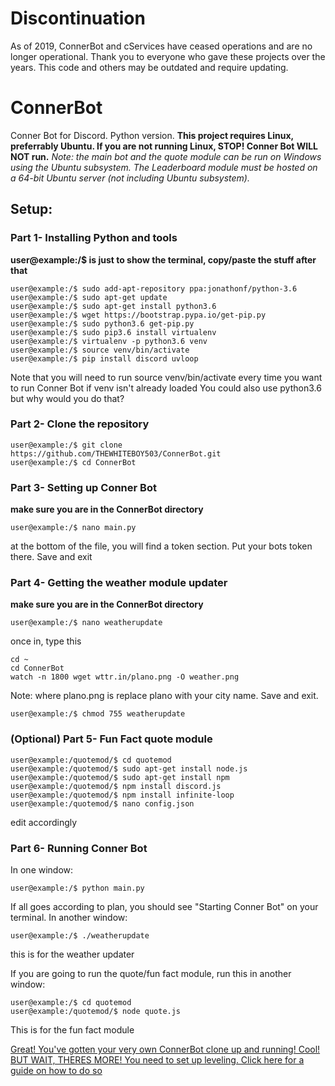 # Discontinuation
As of 2019, ConnerBot and cServices have ceased operations and are no longer operational. Thank you to everyone who gave these projects over the years. 
This code and others may be outdated and require updating.

# ConnerBot
Conner Bot for Discord. Python version.
**This project requires Linux, preferrably Ubuntu. If you are not running Linux, STOP! Conner Bot WILL NOT run.**
*Note: the main bot and the quote module can be run on Windows using the Ubuntu subsystem. The Leaderboard module must be hosted on a 64-bit Ubuntu server (not including Ubuntu subsystem).*

## Setup:

### Part 1- Installing Python and tools
**user@example:/$  is just to show the terminal, copy/paste the stuff after that**
```
user@example:/$ sudo add-apt-repository ppa:jonathonf/python-3.6
user@example:/$ sudo apt-get update
user@example:/$ sudo apt-get install python3.6
user@example:/$ wget https://bootstrap.pypa.io/get-pip.py
user@example:/$ sudo python3.6 get-pip.py
user@example:/$ sudo pip3.6 install virtualenv
user@example:/$ virtualenv -p python3.6 venv
user@example:/$ source venv/bin/activate
user@example:/$ pip install discord uvloop
```

Note that you will need to run source venv/bin/activate every time you want to run Conner Bot if venv isn't already loaded
You could also use python3.6 but why would you do that?

### Part 2- Clone the repository
```
user@example:/$ git clone https://github.com/THEWHITEBOY503/ConnerBot.git
user@example:/$ cd ConnerBot
```

### Part 3- Setting up Conner Bot
**make sure you are in the ConnerBot directory**
```
user@example:/$ nano main.py
```
at the bottom of the file, you will find a token section. Put your bots token there. Save and exit

### Part 4- Getting the weather module updater
**make sure you are in the ConnerBot directory**
```
user@example:/$ nano weatherupdate
```
once in, type this
```
cd ~
cd ConnerBot
watch -n 1800 wget wttr.in/plano.png -O weather.png
```
Note: where plano.png is replace plano with your city name. Save and exit.
```
user@example:/$ chmod 755 weatherupdate
```

### (Optional) Part 5- Fun Fact quote module
```
user@example:/quotemod/$ cd quotemod
user@example:/quotemod/$ sudo apt-get install node.js
user@example:/quotemod/$ sudo apt-get install npm
user@example:/quotemod/$ npm install discord.js
user@example:/quotemod/$ npm install infinite-loop
user@example:/quotemod/$ nano config.json
```
edit accordingly


### Part 6- Running Conner Bot
In one window:
```
user@example:/$ python main.py
```
If all goes according to plan, you should see "Starting Conner Bot" on your terminal.
In another window:
```
user@example:/$ ./weatherupdate
```
this is for the weather updater

If you are going to run the quote/fun fact module, run this in another window:
```
user@example:/$ cd quotemod
user@example:/quotemod/$ node quote.js
```
This is for the fun fact module

[Great! You've gotten your very own ConnerBot clone up and running! Cool! BUT WAIT, THERES MORE! You need to set up leveling. Click here for a guide on how to do so](https://github.com/THEWHITEBOY503/ConnerBot/blob/master/Levels/README.md)

